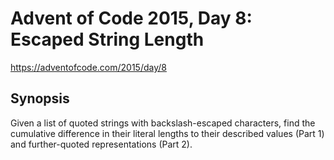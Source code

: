 # Advent of Code 2015, Day 8: Escaped String Length

https://adventofcode.com/2015/day/8

## Synopsis

Given a list of quoted strings with backslash-escaped characters, find the cumulative difference in their literal lengths to their described values (Part 1) and further-quoted representations (Part 2).
